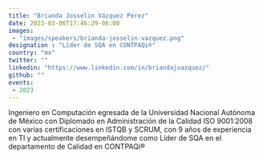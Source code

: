 ```yaml
---
title: "Brianda Josselin Vázquez Pérez"
date: 2023-03-06T17:46:29-06:00
images:
 - "images/speakers/brianda-josselin-vazquez.png"
designation : "Líder de SQA en CONTPAQi®"
country: "mx"
twitter: ""
linkedin: "https://www.linkedin.com/in/briandajvazquez/"
github: ""
events:
 - 2023
---
```


Ingeniero en Computación egresada de la  Universidad Nacional Autónoma de México con Diplomado en Administración de la Calidad ISO 9001:2008 con varias certificaciones en ISTQB y SCRUM, con 9 años de experiencia en TI y actualmente desempeñándome como Líder de SQA en el departamento de Calidad en CONTPAQi®
